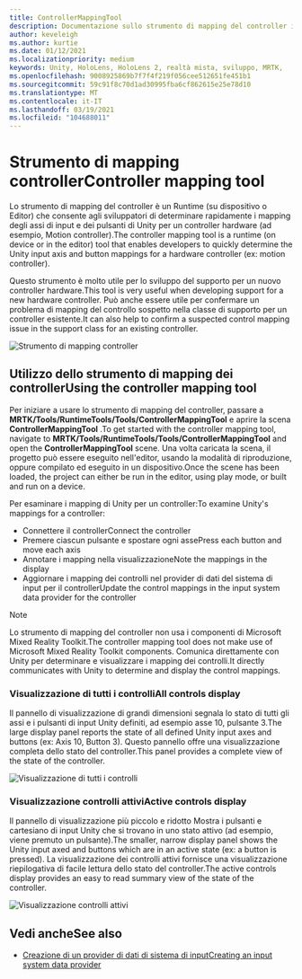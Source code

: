```yaml
---
title: ControllerMappingTool
description: Documentazione sullo strumento di mapping del controller in MRTK
author: keveleigh
ms.author: kurtie
ms.date: 01/12/2021
ms.localizationpriority: medium
keywords: Unity, HoloLens, HoloLens 2, realtà mista, sviluppo, MRTK,
ms.openlocfilehash: 9008925869b7f7f4f219f056cee512651fe451b1
ms.sourcegitcommit: 59c91f8c70d1ad30995fba6cf862615e25e78d10
ms.translationtype: MT
ms.contentlocale: it-IT
ms.lasthandoff: 03/19/2021
ms.locfileid: "104688011"
---
```

# <a name="controller-mapping-tool"></a><span data-ttu-id="35521-104">Strumento di mapping controller</span><span class="sxs-lookup"><span data-stu-id="35521-104">Controller mapping tool</span></span>

<span data-ttu-id="35521-105">Lo strumento di mapping del controller è un Runtime (su dispositivo o Editor) che consente agli sviluppatori di determinare rapidamente i mapping degli assi di input e dei pulsanti di Unity per un controller hardware (ad esempio, Motion controller).</span><span class="sxs-lookup"><span data-stu-id="35521-105">The controller mapping tool is a runtime (on device or in the editor) tool that enables developers to quickly determine the Unity input axis and button mappings for a hardware controller (ex: motion controller).</span></span>

<span data-ttu-id="35521-106">Questo strumento è molto utile per lo sviluppo del supporto per un nuovo controller hardware.</span><span class="sxs-lookup"><span data-stu-id="35521-106">This tool is very useful when developing support for a new hardware controller.</span></span> <span data-ttu-id="35521-107">Può anche essere utile per confermare un problema di mapping del controllo sospetto nella classe di supporto per un controller esistente.</span><span class="sxs-lookup"><span data-stu-id="35521-107">It can also help to confirm a suspected control mapping issue in the support class for an existing controller.</span></span>

![Strumento di mapping controller](../Images/ControllerMappingTool/ControllerMappingTool.png)

## <a name="using-the-controller-mapping-tool"></a><span data-ttu-id="35521-109">Utilizzo dello strumento di mapping dei controller</span><span class="sxs-lookup"><span data-stu-id="35521-109">Using the controller mapping tool</span></span>

<span data-ttu-id="35521-110">Per iniziare a usare lo strumento di mapping del controller, passare a **MRTK/Tools/RuntimeTools/Tools/ControllerMappingTool** e aprire la scena **ControllerMappingTool** .</span><span class="sxs-lookup"><span data-stu-id="35521-110">To get started with the controller mapping tool, navigate to **MRTK/Tools/RuntimeTools/Tools/ControllerMappingTool** and open the **ControllerMappingTool** scene.</span></span> <span data-ttu-id="35521-111">Una volta caricata la scena, il progetto può essere eseguito nell'editor, usando la modalità di riproduzione, oppure compilato ed eseguito in un dispositivo.</span><span class="sxs-lookup"><span data-stu-id="35521-111">Once the scene has been loaded, the project can either be run in the editor, using play mode, or built and run on a device.</span></span>

<span data-ttu-id="35521-112">Per esaminare i mapping di Unity per un controller:</span><span class="sxs-lookup"><span data-stu-id="35521-112">To examine Unity's mappings for a controller:</span></span>

- <span data-ttu-id="35521-113">Connettere il controller</span><span class="sxs-lookup"><span data-stu-id="35521-113">Connect the controller</span></span>
- <span data-ttu-id="35521-114">Premere ciascun pulsante e spostare ogni asse</span><span class="sxs-lookup"><span data-stu-id="35521-114">Press each button and move each axis</span></span>
- <span data-ttu-id="35521-115">Annotare i mapping nella visualizzazione</span><span class="sxs-lookup"><span data-stu-id="35521-115">Note the mappings in the display</span></span>
- <span data-ttu-id="35521-116">Aggiornare i mapping dei controlli nel provider di dati del sistema di input per il controller</span><span class="sxs-lookup"><span data-stu-id="35521-116">Update the control mappings in the input system data provider for the controller</span></span>

> [!NOTE]
> <span data-ttu-id="35521-117">Lo strumento di mapping del controller non usa i componenti di Microsoft Mixed Reality Toolkit.</span><span class="sxs-lookup"><span data-stu-id="35521-117">The controller mapping tool does not make use of Microsoft Mixed Reality Toolkit components.</span></span> <span data-ttu-id="35521-118">Comunica direttamente con Unity per determinare e visualizzare i mapping dei controlli.</span><span class="sxs-lookup"><span data-stu-id="35521-118">It directly communicates with Unity to determine and display the control mappings.</span></span>

### <a name="all-controls-display"></a><span data-ttu-id="35521-119">Visualizzazione di tutti i controlli</span><span class="sxs-lookup"><span data-stu-id="35521-119">All controls display</span></span>

<span data-ttu-id="35521-120">Il pannello di visualizzazione di grandi dimensioni segnala lo stato di tutti gli assi e i pulsanti di input Unity definiti, ad esempio asse 10, pulsante 3.</span><span class="sxs-lookup"><span data-stu-id="35521-120">The large display panel reports the state of all defined Unity input axes and buttons (ex: Axis 10, Button 3).</span></span> <span data-ttu-id="35521-121">Questo pannello offre una visualizzazione completa dello stato del controller.</span><span class="sxs-lookup"><span data-stu-id="35521-121">This panel provides a complete view of the state of the controller.</span></span>

![Visualizzazione di tutti i controlli](../Images/ControllerMappingTool/AllControls.png)

### <a name="active-controls-display"></a><span data-ttu-id="35521-123">Visualizzazione controlli attivi</span><span class="sxs-lookup"><span data-stu-id="35521-123">Active controls display</span></span>

<span data-ttu-id="35521-124">Il pannello di visualizzazione più piccolo e ridotto Mostra i pulsanti e cartesiano di input Unity che si trovano in uno stato attivo (ad esempio, viene premuto un pulsante).</span><span class="sxs-lookup"><span data-stu-id="35521-124">The smaller, narrow display panel shows the Unity input axed and buttons which are in an active state (ex: a button is pressed).</span></span> <span data-ttu-id="35521-125">La visualizzazione dei controlli attivi fornisce una visualizzazione riepilogativa di facile lettura dello stato del controller.</span><span class="sxs-lookup"><span data-stu-id="35521-125">The active controls display provides an easy to read summary view of the state of the controller.</span></span>

![Visualizzazione controlli attivi](../Images/ControllerMappingTool/ActiveControls.png)

## <a name="see-also"></a><span data-ttu-id="35521-127">Vedi anche</span><span class="sxs-lookup"><span data-stu-id="35521-127">See also</span></span>

- [<span data-ttu-id="35521-128">Creazione di un provider di dati di sistema di input</span><span class="sxs-lookup"><span data-stu-id="35521-128">Creating an input system data provider</span></span>](../Input/CreateDataProvider.md)
